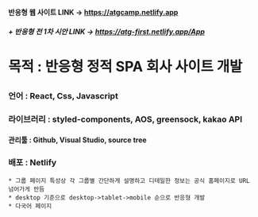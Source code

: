 #### 반응형 웹 사이트 LINK -> https://atgcamp.netlify.app
##### + 반응형 전 1차 시안 LINK -> https://atg-first.netlify.app/App
# 목적 : 반응형 정적 SPA 회사 사이트 개발</p>
### 언어 : React, Css, Javascript </p>
### 라이브러리 : styled-components, AOS, greensock, kakao API </p>
#### 관리툴 : Github, Visual Studio, source tree
### 배포 : Netlify

``` 
* 그룹 페이지 특성상 각 그룹별 간단하게 설명하고 디테일한 정보는 공식 홈페이지로 URL 넘어가게 만듬
* desktop 기준으로 desktop->tablet->mobile 순으로 반응형 개발 
* 다국어 페이지 
```


